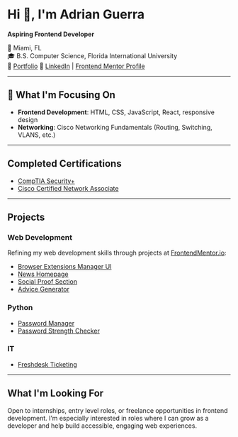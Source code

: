 # Hi 👋, I'm Adrian Guerra

**Aspiring Frontend Developer**

📍 Miami, FL  
🎓 B.S. Computer Science, Florida International University  
🎨 [Portfolio](https://adie9.github.io/)
🔗 [LinkedIn](https://www.linkedin.com/in/adrian-guerra-a210a4196) | [Frontend Mentor Profile](https://www.frontendmentor.io/profile/adie9)

---

## 🎯 What I'm Focusing On

- **Frontend Development**: HTML, CSS, JavaScript, React, responsive design
- **Networking**: Cisco Networking Fundamentals (Routing, Switching, VLANS, etc.)

---

## Completed Certifications
* [CompTIA Security+](https://www.credly.com/badges/e65372e2-2aa5-4b3b-b9ca-bc41dab14f59/public_url)
* [Cisco Certified Network Associate](https://www.credly.com/earner/earned/badge/b9ca21b8-0f99-4e11-97c9-2522addd43a5)

---

## Projects

### Web Development
Refining my web development skills through projects at [FrontendMentor.io](https://www.frontendmentor.io/):
* [Browser Extensions Manager UI](https://browser-extensions-manager-ui-main-gules.vercel.app/)
* [News Homepage](https://news-homepage-six-kappa.vercel.app/)
* [Social Proof Section](https://social-proof-section-five-pi.vercel.app/)
* [Advice Generator](https://advice-generator-app-eta-five.vercel.app/)

### Python
* [Password Manager](https://github.com/adie9/Password-Manager)
* [Password Strength Checker](https://github.com/adie9/Password-Strength-Checker)

### IT
* [Freshdesk Ticketing](https://github.com/adie9/Freshdesk-Ticketing)

---

## What I'm Looking For

Open to internships, entry level roles, or freelance opportunities in frontend development.
I’m especially interested in roles where I can grow as a developer and help build accessible, engaging web experiences.


<!--
**adie9/adie9** is a ✨ _special_ ✨ repository because its `README.md` (this file) appears on your GitHub profile.

Here are some ideas to get you started:

- 🔭 I’m currently working on ...
- 🌱 I’m currently learning ...
- 👯 I’m looking to collaborate on ...
- 🤔 I’m looking for help with ...
- 💬 Ask me about ...
- 📫 How to reach me: ...
- 😄 Pronouns: ...
- ⚡ Fun fact: ...
-->
